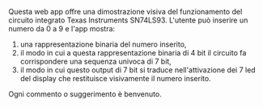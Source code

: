 Questa web app offre una dimostrazione visiva del funzionamento del circuito integrato Texas Instruments SN74LS93.
L'utente può inserire un numero da 0 a 9 e l'app mostra: 
  1) una rappresentazione binaria del numero inserito,
  2) il modo in cui a questa rappresentazione binaria di 4 bit il circuito fa corrispondere una sequenza univoca di 7 bit,
  3) il modo in cui questo output di 7 bit si traduce nell'attivazione dei 7 led del display che restituisce visivamente il numero inserito.

Ogni commento o suggerimento è benvenuto.

